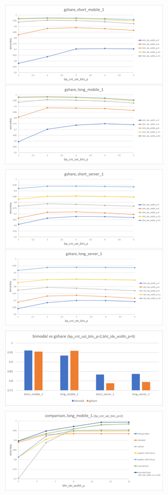 ![](../evaluation/plots/gshare_short_mobile_1.png)
![](../evaluation/plots/gshare_long_mobile_1.png)

![](../evaluation/plots/gshare_short_server_1.png)
![](../evaluation/plots/gshare_long_server_1.png)

![](../evaluation/plots/bimodal_vs_gshare.png)





![](../evaluation/plots/comparison_long_mobile_1.png)


